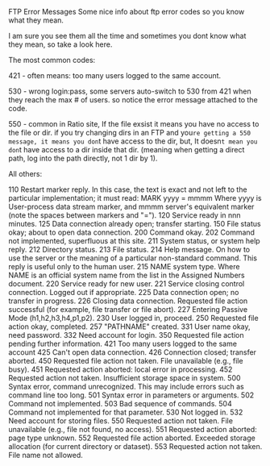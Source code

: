 FTP Error Messages
Some nice info about ftp error codes so you know what they mean.

I am sure you see them all the time and sometimes you dont know what they mean, so take a look here.

The most common codes:

421 - often means: too many users logged to the same account.

530 - wrong login:pass, some servers auto-switch to 530 from
421 when they reach the max # of users. so notice the
error message attached to the code.

550 - common in Ratio site, If the file exsist it means you have no
access to the file or dir.
if you try changing dirs in an FTP and you`re getting a 550
message, it means you don`t have access to the dir, but,
It doesn`t mean you don`t have access to a dir
inside that dir. (meaning when getting a direct path, log into
the path directly, not 1 dir by 1).

All others:

110 Restart marker reply. In this case, the text is exact and not left to the particular implementation; it must read: MARK yyyy = mmmm Where yyyy is User-process data stream marker, and mmmm server's equivalent marker (note the spaces between markers and "=").
120 Service ready in nnn minutes.
125 Data connection already open; transfer starting.
150 File status okay; about to open data connection.
200 Command okay.
202 Command not implemented, superfluous at this site.
211 System status, or system help reply.
212 Directory status.
213 File status.
214 Help message. On how to use the server or the meaning of a particular non-standard command. This reply is useful only to the human user.
215 NAME system type. Where NAME is an official system name from the list in the Assigned Numbers document.
220 Service ready for new user.
221 Service closing control connection. Logged out if appropriate.
225 Data connection open; no transfer in progress.
226 Closing data connection. Requested file action successful (for example, file transfer or file abort).
227 Entering Passive Mode (h1,h2,h3,h4,p1,p2).
230 User logged in, proceed.
250 Requested file action okay, completed.
257 "PATHNAME" created.
331 User name okay, need password.
332 Need account for login.
350 Requested file action pending further information.
421 Too many users logged to the same account
425 Can't open data connection.
426 Connection closed; transfer aborted.
450 Requested file action not taken. File unavailable (e.g., file busy).
451 Requested action aborted: local error in processing.
452 Requested action not taken. Insufficient storage space in system.
500 Syntax error, command unrecognized. This may include errors such as command line too long.
501 Syntax error in parameters or arguments.
502 Command not implemented.
503 Bad sequence of commands.
504 Command not implemented for that parameter.
530 Not logged in.
532 Need account for storing files.
550 Requested action not taken. File unavailable (e.g., file not found, no access).
551 Requested action aborted: page type unknown.
552 Requested file action aborted. Exceeded storage allocation (for current directory or dataset).
553 Requested action not taken. File name not allowed.
